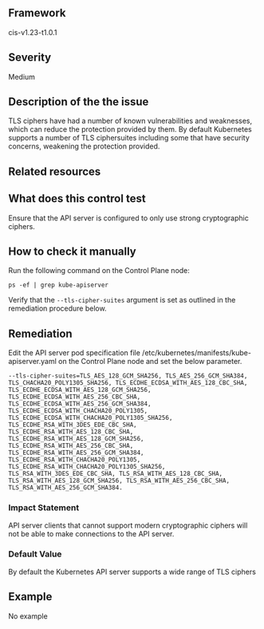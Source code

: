 ## Framework
cis-v1.23-t1.0.1
 
## Severity
Medium

## Description of the the issue
TLS ciphers have had a number of known vulnerabilities and weaknesses, which can reduce the protection provided by them. By default Kubernetes supports a number of TLS ciphersuites including some that have security concerns, weakening the protection provided.
 
## Related resources

## What does this control test
Ensure that the API server is configured to only use strong cryptographic ciphers.
 
## How to check it manually
Run the following command on the Control Plane node:

 
```
ps -ef | grep kube-apiserver

```
 Verify that the `--tls-cipher-suites` argument is set as outlined in the remediation procedure below.
## Remediation
Edit the API server pod specification file /etc/kubernetes/manifests/kube-apiserver.yaml on the Control Plane node and set the below parameter.

 
```
--tls-cipher-suites=TLS_AES_128_GCM_SHA256, TLS_AES_256_GCM_SHA384, TLS_CHACHA20_POLY1305_SHA256, TLS_ECDHE_ECDSA_WITH_AES_128_CBC_SHA, TLS_ECDHE_ECDSA_WITH_AES_128_GCM_SHA256, TLS_ECDHE_ECDSA_WITH_AES_256_CBC_SHA, TLS_ECDHE_ECDSA_WITH_AES_256_GCM_SHA384, TLS_ECDHE_ECDSA_WITH_CHACHA20_POLY1305, TLS_ECDHE_ECDSA_WITH_CHACHA20_POLY1305_SHA256, TLS_ECDHE_RSA_WITH_3DES_EDE_CBC_SHA, TLS_ECDHE_RSA_WITH_AES_128_CBC_SHA, TLS_ECDHE_RSA_WITH_AES_128_GCM_SHA256, TLS_ECDHE_RSA_WITH_AES_256_CBC_SHA, TLS_ECDHE_RSA_WITH_AES_256_GCM_SHA384, TLS_ECDHE_RSA_WITH_CHACHA20_POLY1305, TLS_ECDHE_RSA_WITH_CHACHA20_POLY1305_SHA256, TLS_RSA_WITH_3DES_EDE_CBC_SHA, TLS_RSA_WITH_AES_128_CBC_SHA, TLS_RSA_WITH_AES_128_GCM_SHA256, TLS_RSA_WITH_AES_256_CBC_SHA, TLS_RSA_WITH_AES_256_GCM_SHA384.

```
 
### Impact Statement
API server clients that cannot support modern cryptographic ciphers will not be able to make connections to the API server.
### Default Value
By default the Kubernetes API server supports a wide range of TLS ciphers
## Example
No example
